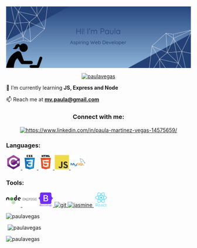 <p><img align="center" src="./assets/ReadmeBanner.png" alt="banner"</p>
<p align="center"> <a href="https://github.com/ryo-ma/github-profile-trophy"><img src="https://github-profile-trophy.vercel.app/?username=paulavegas" alt="paulavegas" /></a> </p>

🌱 I’m currently learning **JS, Express and Node**

📫 Reach me at **mv.paula@gmail.com**
<div>
<h3 align="center">Connect with me:</h3>
<p align="center">
<a href="https://www.linkedin.com/in/paula-martinez-vegas-14575659/" target="blank"><img align="center" src="https://raw.githubusercontent.com/rahuldkjain/github-profile-readme-generator/master/src/images/icons/Social/linked-in-alt.svg" alt="https://www.linkedin.com/in/paula-martinez-vegas-14575659/" height="30" width="40" /></a>
</p>
</div>
<div>
<h3 align="left">Languages:</h3>
<p align="left">  </a> <a href="https://www.w3schools.com/cs/" target="_blank" rel="noreferrer"> <img src="https://raw.githubusercontent.com/devicons/devicon/master/icons/csharp/csharp-original.svg" alt="csharp" width="40" height="40"/> </a> <a href="https://www.w3schools.com/css/" target="_blank" rel="noreferrer"> <img src="https://raw.githubusercontent.com/devicons/devicon/master/icons/css3/css3-original-wordmark.svg" alt="css3" width="40" height="40"/> </a>  <a href="https://www.w3.org/html/" target="_blank" rel="noreferrer"> <img src="https://raw.githubusercontent.com/devicons/devicon/master/icons/html5/html5-original-wordmark.svg" alt="html5" width="40" height="40"/> </a>  <a href="https://developer.mozilla.org/en-US/docs/Web/JavaScript" target="_blank" rel="noreferrer"> <img src="https://raw.githubusercontent.com/devicons/devicon/master/icons/javascript/javascript-original.svg" alt="javascript" width="40" height="40"/> </a> <a href="https://www.mysql.com/" target="_blank" rel="noreferrer"> <img src="https://raw.githubusercontent.com/devicons/devicon/master/icons/mysql/mysql-original-wordmark.svg" alt="mysql" width="40" height="40"/> </a>  </a>  </p>
<h3 align="left">Tools:</h3>
<a href="https://nodejs.org" target="_blank" rel="noreferrer"> <img src="https://raw.githubusercontent.com/devicons/devicon/master/icons/nodejs/nodejs-original-wordmark.svg" alt="nodejs" width="40" height="40"/><a href="https://expressjs.com" target="_blank" rel="noreferrer"> <img src="https://raw.githubusercontent.com/devicons/devicon/master/icons/express/express-original-wordmark.svg" alt="express" width="40" height="40"/></a> <a href="https://getbootstrap.com" target="_blank" rel="noreferrer"> <img src="https://raw.githubusercontent.com/devicons/devicon/master/icons/bootstrap/bootstrap-plain-wordmark.svg" alt="bootstrap" width="40" height="40"/><a href="https://git-scm.com/" target="_blank" rel="noreferrer"> <img src="https://www.vectorlogo.zone/logos/git-scm/git-scm-icon.svg" alt="git" width="40" height="40"/> </a><a href="https://jasmine.github.io/" target="_blank" rel="noreferrer"> <img src="https://www.vectorlogo.zone/logos/jasmine/jasmine-icon.svg" alt="jasmine" width="40" height="40"/> </a><a href="https://reactjs.org/" target="_blank" rel="noreferrer"> <img src="https://raw.githubusercontent.com/devicons/devicon/master/icons/react/react-original-wordmark.svg" alt="react" width="40" height="40"/> </a><br>
</div>

<div>
<p><img src="https://github-readme-stats.vercel.app/api/top-langs?username=paulavegas&show_icons=true&theme=transparent&locale=en&layout=donut-vertical" alt="paulavegas" /></p>
</div>
<div>
<p>&nbsp;<img src="https://github-readme-stats.vercel.app/api?username=paulavegas&show_icons=true&theme=transparent&locale=en" alt="paulavegas" /></p>
</div>
<div>
<p><img src="https://github-readme-streak-stats.herokuapp.com/?user=paulavegas&" alt="paulavegas" /></p>
</div>
